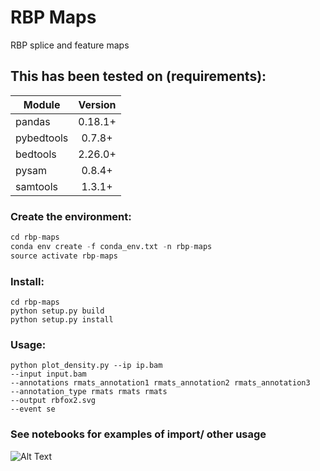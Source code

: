 # RBP Maps
RBP splice and feature maps

## This has been tested on (requirements):

| Module        | Version
| ------------- |:-------------:
| pandas        | 0.18.1+
| pybedtools    | 0.7.8+
| bedtools      | 2.26.0+
| pysam         | 0.8.4+
| samtools      | 1.3.1+

### Create the environment:
```python
cd rbp-maps
conda env create -f conda_env.txt -n rbp-maps
source activate rbp-maps
```

### Install:
```
cd rbp-maps
python setup.py build
python setup.py install
```

### Usage:
```
python plot_density.py --ip ip.bam
--input input.bam
--annotations rmats_annotation1 rmats_annotation2 rmats_annotation3
--annotation_type rmats rmats rmats
--output rbfox2.svg
--event se
```

### See notebooks for examples of import/ other usage

![Alt Text](http://cultofthepartyparrot.com/parrots/partyparrot.gif)

